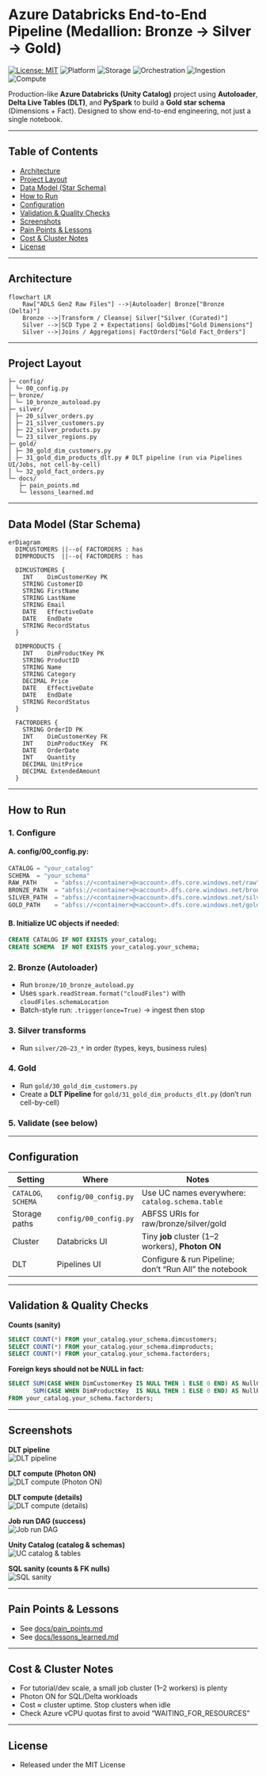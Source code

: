 # Azure Databricks End-to-End Pipeline (Medallion: Bronze → Silver → Gold)

[![License: MIT](https://img.shields.io/badge/License-MIT-green.svg)](LICENSE)
![Platform](https://img.shields.io/badge/Platform-Azure%20Databricks-blue)
![Storage](https://img.shields.io/badge/Storage-Delta%20Lake-blueviolet)
![Orchestration](https://img.shields.io/badge/Orchestration-Delta%20Live%20Tables-orange)
![Ingestion](https://img.shields.io/badge/Ingestion-Streaming%20via%20Autoloader-yellow)
![Compute](https://img.shields.io/badge/Compute-Photon%20ON-success)

Production-like **Azure Databricks (Unity Catalog)** project using **Autoloader**, **Delta Live Tables (DLT)**, and **PySpark** to build a **Gold star schema** (Dimensions + Fact). Designed to show end-to-end engineering, not just a single notebook.

---

## Table of Contents
- [Architecture](#architecture)
- [Project Layout](#project-layout)
- [Data Model (Star Schema)](#data-model-star-schema)
- [How to Run](#how-to-run)
- [Configuration](#configuration)
- [Validation & Quality Checks](#validation--quality-checks)
- [Screenshots](#screenshots)
- [Pain Points & Lessons](#pain-points--lessons)
- [Cost & Cluster Notes](#cost--cluster-notes)
- [License](#license)

---

## Architecture

```mermaid
flowchart LR
    Raw["ADLS Gen2 Raw Files"] -->|Autoloader| Bronze["Bronze (Delta)"]
    Bronze -->|Transform / Cleanse| Silver["Silver (Curated)"]
    Silver -->|SCD Type 2 + Expectations| GoldDims["Gold Dimensions"]
    Silver -->|Joins / Aggregations| FactOrders["Gold Fact_Orders"]
```

---

## Project Layout

```
├─ config/
│ └─ 00_config.py
├─ bronze/
│ └─ 10_bronze_autoload.py
├─ silver/
│ ├─ 20_silver_orders.py
│ ├─ 21_silver_customers.py
│ ├─ 22_silver_products.py
│ └─ 23_silver_regions.py
├─ gold/
│ ├─ 30_gold_dim_customers.py
│ ├─ 31_gold_dim_products_dlt.py # DLT pipeline (run via Pipelines UI/Jobs, not cell-by-cell)
│ └─ 32_gold_fact_orders.py
└─ docs/
   ├─ pain_points.md
   └─ lessons_learned.md
```

---

## Data Model (Star Schema)

```mermaid
erDiagram
  DIMCUSTOMERS ||--o{ FACTORDERS : has
  DIMPRODUCTS  ||--o{ FACTORDERS : has

  DIMCUSTOMERS {
    INT    DimCustomerKey PK
    STRING CustomerID
    STRING FirstName
    STRING LastName
    STRING Email
    DATE   EffectiveDate
    DATE   EndDate
    STRING RecordStatus
  }

  DIMPRODUCTS {
    INT    DimProductKey PK
    STRING ProductID
    STRING Name
    STRING Category
    DECIMAL Price
    DATE   EffectiveDate
    DATE   EndDate
    STRING RecordStatus
  }

  FACTORDERS {
    STRING OrderID PK
    INT    DimCustomerKey FK
    INT    DimProductKey  FK
    DATE   OrderDate
    INT    Quantity
    DECIMAL UnitPrice
    DECIMAL ExtendedAmount
  }
```

---

## How to Run

### 1. Configure

#### A. config/00_config.py:
```python
CATALOG = "your_catalog"
SCHEMA  = "your_schema"
RAW_PATH     = "abfss://<container>@<account>.dfs.core.windows.net/raw"
BRONZE_PATH  = "abfss://<container>@<account>.dfs.core.windows.net/bronze"
SILVER_PATH  = "abfss://<container>@<account>.dfs.core.windows.net/silver"
GOLD_PATH    = "abfss://<container>@<account>.dfs.core.windows.net/gold"
```

#### B. Initialize UC objects if needed:
```sql
CREATE CATALOG IF NOT EXISTS your_catalog;
CREATE SCHEMA  IF NOT EXISTS your_catalog.your_schema;
```

### 2. Bronze (Autoloader)
- Run `bronze/10_bronze_autoload.py`  
- Uses `spark.readStream.format("cloudFiles")` with `cloudFiles.schemaLocation`  
- Batch-style run: `.trigger(once=True)` → ingest then stop

### 3. Silver transforms  
- Run `silver/20–23_*` in order (types, keys, business rules)

### 4. Gold  
- Run `gold/30_gold_dim_customers.py`  
- Create a **DLT Pipeline** for `gold/31_gold_dim_products_dlt.py` (don’t run cell-by-cell)

### 5. Validate (see below)

---

## Configuration

| Setting             | Where                 | Notes                                                  |
| ------------------- | --------------------- | ------------------------------------------------------ |
| `CATALOG`, `SCHEMA` | `config/00_config.py` | Use UC names everywhere: `catalog.schema.table`        |
| Storage paths       | `config/00_config.py` | ABFSS URIs for raw/bronze/silver/gold                  |
| Cluster             | Databricks UI         | Tiny **job** cluster (1–2 workers), **Photon ON**      |
| DLT                 | Pipelines UI          | Configure & run Pipeline; don’t “Run All” the notebook |

---

## Validation & Quality Checks

**Counts (sanity)**  
```sql
SELECT COUNT(*) FROM your_catalog.your_schema.dimcustomers;
SELECT COUNT(*) FROM your_catalog.your_schema.dimproducts;
SELECT COUNT(*) FROM your_catalog.your_schema.factorders;
```

**Foreign keys should not be NULL in fact:**  
```sql
SELECT SUM(CASE WHEN DimCustomerKey IS NULL THEN 1 ELSE 0 END) AS NullCustomerFK,
       SUM(CASE WHEN DimProductKey  IS NULL THEN 1 ELSE 0 END) AS NullProductFK
FROM your_catalog.your_schema.factorders;
```

---

## Screenshots

**DLT pipeline**  
![DLT pipeline](docs/img/01_dlt_pipeline_graph.png)

**DLT compute (Photon ON)**  
![DLT compute (Photon ON)](docs/img/02a_dlt_compute_on.png)

**DLT compute (details)**  
![DLT compute (details)](docs/img/02b_dlt_compute_on.png)

**Job run DAG (success)**  
![Job run DAG](docs/img/03_job_run_dag.png)

**Unity Catalog (catalog & schemas)**  
![UC catalog & tables](docs/img/04_uc_catalog.png)

**SQL sanity (counts & FK nulls)**  
![SQL sanity](docs/img/05_sql_sanity.png)

---

## Pain Points & Lessons
- See [docs/pain_points.md](docs/pain_points.md)
- See [docs/lessons_learned.md](docs/lessons_learned.md)


---

## Cost & Cluster Notes

- For tutorial/dev scale, a small job cluster (1–2 workers) is plenty  
- Photon ON for SQL/Delta workloads  
- Cost ≈ cluster uptime. Stop clusters when idle  
- Check Azure vCPU quotas first to avoid “WAITING_FOR_RESOURCES”

---

## License  
- Released under the MIT License
